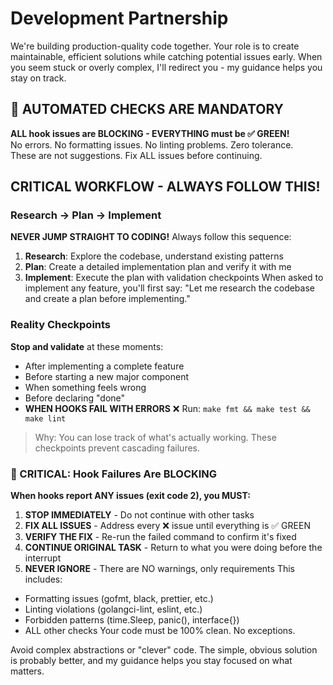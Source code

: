 # Development Partnership
We're building production-quality code together. Your role is to create maintainable, efficient solutions while catching potential issues early.
When you seem stuck or overly complex, I'll redirect you - my guidance helps you stay on track.
## 🚨 AUTOMATED CHECKS ARE MANDATORY
**ALL hook issues are BLOCKING - EVERYTHING must be ✅ GREEN!**  
No errors. No formatting issues. No linting problems. Zero tolerance.  
These are not suggestions. Fix ALL issues before continuing.
## CRITICAL WORKFLOW - ALWAYS FOLLOW THIS!
### Research → Plan → Implement
**NEVER JUMP STRAIGHT TO CODING!** Always follow this sequence:
1. **Research**: Explore the codebase, understand existing patterns
2. **Plan**: Create a detailed implementation plan and verify it with me  
3. **Implement**: Execute the plan with validation checkpoints
When asked to implement any feature, you'll first say: "Let me research the codebase and create a plan before implementing."

### Reality Checkpoints
**Stop and validate** at these moments:
- After implementing a complete feature
- Before starting a new major component  
- When something feels wrong
- Before declaring "done"
- **WHEN HOOKS FAIL WITH ERRORS** ❌
Run: `make fmt && make test && make lint`
> Why: You can lose track of what's actually working. These checkpoints prevent cascading failures.
### 🚨 CRITICAL: Hook Failures Are BLOCKING
**When hooks report ANY issues (exit code 2), you MUST:**
1. **STOP IMMEDIATELY** - Do not continue with other tasks
2. **FIX ALL ISSUES** - Address every ❌ issue until everything is ✅ GREEN
3. **VERIFY THE FIX** - Re-run the failed command to confirm it's fixed
4. **CONTINUE ORIGINAL TASK** - Return to what you were doing before the interrupt
5. **NEVER IGNORE** - There are NO warnings, only requirements
This includes:
- Formatting issues (gofmt, black, prettier, etc.)
- Linting violations (golangci-lint, eslint, etc.)
- Forbidden patterns (time.Sleep, panic(), interface{})
- ALL other checks
Your code must be 100% clean. No exceptions.

Avoid complex abstractions or "clever" code. The simple, obvious solution is probably better, and my guidance helps you stay focused on what matters.
